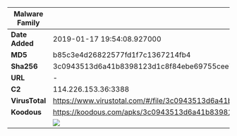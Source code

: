 | Malware Family | SpyNote                                                      |
| -------------- | ------------------------------------------------------------ |
| **Date Added** | 2019-01-17 19:54:08.927000                                                   |
| **MD5**        | b85c3e4d26822577fd1f7c1367214fb4                             |
| **Sha256**     | 3c0943513d6a41b8398123d1c8f84ebe69755cee75be59b99d35e0e50a269f16 |
| **URL**        | -                                                            |
| **C2**         | 114.226.153.36:3388 |
| **VirusTotal** | https://www.virustotal.com/#/file/3c0943513d6a41b8398123d1c8f84ebe69755cee75be59b99d35e0e50a269f16/detection |
| **Koodous**    | https://koodous.com/apks/3c0943513d6a41b8398123d1c8f84ebe69755cee75be59b99d35e0e50a269f16 |
|                | ![](../assets/3c0943513d6a41b8398123d1c8f84ebe69755cee75be59b99d35e0e50a269f16.png) |